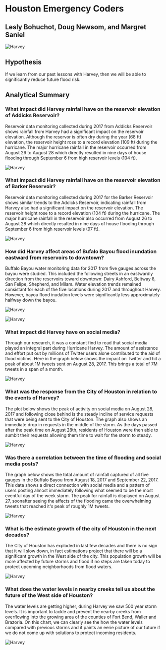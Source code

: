 # Houston Emergency Coders
## Lesly Bohuchot, Doug Newsom, and Margret Saniel

![Harvey](images/harvey.jpg)

## Hypothesis

If we learn from our past lessons with Harvey, then we will be able to significantly reduce future flood risk.

## Analytical Summary

### What impact did Harvey rainfall have on the reservoir elevation of Addicks Reservoir?

Reservoir data monitoring collected during 2017 from Addicks Reservoir shows rainfall from Harvey had a significant impact on the reservoir elevation. Although the reservor is often dry during the year (68 ft) elevation, the reservoir height rose to a record elevation (109 ft) during the hurricane. The major hurricane rainfall in the reservoir occurred from August 26 to August 28 which directly resulted in nine days of house flooding through September 6 from high reservoir levels (104 ft).

![Harvey](images/addicks_reservoir_elevation2.png)

### What impact did Harvey rainfall have on the reservoir elevation of Barker Reservoir?

Reservoir data monitoring collected during 2017 for the Barker Reservoir shows similar trends to the Addicks Reservoir, indicating rainfall from Harvey also had a significant impact on the reservoir elevation. The reservoir height rose to a record elevation (104 ft) during the hurricane. The major hurricane rainfall in the reservoir also occurred from August 26 to August 28 which directly resulted in nine days of house flooding through September 6 from high reservoir levels (97 ft).

![Harvey](images/barker_reservoir_elevation2.png)

### How did Harvey affect areas of Bufalo Bayou flood inundation eastward from reservoirs to downtown?

Buffalo Bayou water monitoring data for 2017 from five gauges across the bayou were studied. This included the following streets in an eastwardly direction from the reservoirs toward downtown: Dairy Ashford, Beltway 8, San Felipe, Shepherd, and Milam. Water elevation trends remained consistant for each of the five locations during 2017 and throughout Harvey. However, bayou flood inudation levels were significantly less approximately halfway down the bayou.

![Harvey](images/buffalo_bayou_elevation.png)

![Harvey](images/Buffalo-Bayou-Inundation.jpg)

### What impact did Harvey have on social media?

Through our research, it was a constant find to read that social media played an integral part during Hurricane Harvey. The amount of assistance and effort put out by millions of Twitter users alone contributed to the aid of flood victims. Here in the graph below shows the impact on Twitter and hit a peak of about 1M tweets sent on August 28, 2017. This brings a total of 7M tweets in a span of a month.

![Harvey](images/HurricaneHarveyTweets3.png)

### What was the response from the City of Houston in relation to the events of Harvey?

The plot below shows the peak of activity on social media on August 28, 2017 and following close behind is the steady incline of service requests that were being sent to the City of Houston. The graph also shows an immediate drop in requests in the middle of the storm. As the days passed after the peak time on August 28th, residents of Houston were then able to sumbit their requests allowing them time to wait for the storm to steady.

![Harvey](images/SRandTwitter.png)

### Was there a correlation between the time of flooding and social media posts?

The graph below shows the total amount of rainfall captured of all five gauges in the Buffalo Bayou from August 18, 2017 and September 22, 2017. This data shows a direct connection with social media and a pattern of users posting almost immediately following what seemed to be the most eventful day of the week storm. The peak for rainfall is displayed on August 27, soonafter seeing the affects of the flooding came the overwhelming tweets that reached it's peak of roughly 1M tweets.

![Harvey](images/TwittervsBuffalo1.png)

### What is the estimate growth of the city of Houston in the next decades?

The City of Houston has exploded in last few decades and there is no sign that it will slow down, in fact estimations project that there will be a significant growth in the West side of the city. This population growth will be more affected by future storms and flood if no steps are taken today to protect upcoming neighborhoods from flood waters.

![Harvey](images/PopulationGrowth.png)

### What does the water levels in nearby creeks tell us about the future of the West side of Houston?

The water levels are getting higher, during Harvey we saw 500 year storm levels. It is important to tackle and prevent the nearby creeks from overflowing into the growing area of the counties of Fort Bend, Waller and Brazoria. On this chart, we can clearly see the how the water levels compared with previous storms and it paints an eerie picture of our future if we do not come up with solutions to protect incoming residents.

![Harvey](images/3Dplot.png)
